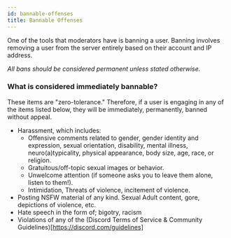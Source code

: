 ```yaml
---
id: bannable-offenses
title: Bannable Offenses
---
```


One of the tools that moderators have is banning a user. Banning involves removing a user from the server entirely based on their account and IP address.

_All bans should be considered permanent unless stated otherwise._

### What is considered immediately bannable?

These items are "zero-tolerance." Therefore, if a user is engaging in any of the items listed below, they will be immediately, permanently, banned without appeal.

- Harassment, which includes:
  - Offensive comments related to gender, gender identity and expression, sexual orientation, disability, mental illness, neuro(a)typicality, physical appearance, body size, age, race, or religion.
  - Gratuitous/off-topic sexual images or behavior.
  - Unwelcome attention (if someone asks you to leave them alone, listen to them!).
  - Intimidation, Threats of violence, incitement of violence.
- Posting NSFW material of any kind. Sexual Adult content, gore, depictions of violence, etc.
- Hate speech in the form of; bigotry, racism
- Violations of any of the (Discord Terms of Service & Community Guidelines)[https://discord.com/guidelines]
